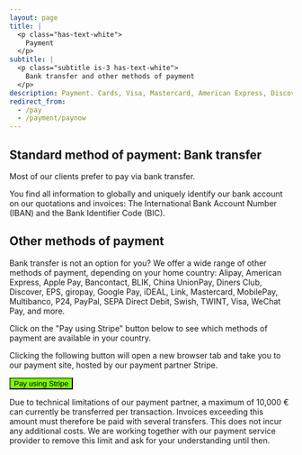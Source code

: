 ```yaml
---
layout: page
title: |
  <p class="has-text-white">
    Payment
  </p>
subtitle: |
  <p class="subtitle is-3 has-text-white">
    Bank transfer and other methods of payment
  </p>
description: Payment. Cards, Visa, Mastercard, American Express, Discover, Diners Club, China UnionPay, Cartes Bancaires. Wallets, Alipay, Apple Pay, Google Pay, Link, MobilePay, PayPal, WeChat Pay. Vouchers, Multibanco. Bank redirects, BLIK, Bancontact, EPS, giropay, iDEAL, P24, TWINT. Bank debits, SEPA Direct Debit. Bank transfer. Realtime-payments, Swish.
redirect_from:
  - /pay
  - /payment/paynow
---
```



<div style="min-height: 100vh;">
  <h2>Standard method of payment: Bank transfer</h2>
  <p>Most of our clients prefer to pay via bank transfer.</p>

  <p>You find all information to globally and uniquely identify our bank account on our quotations and invoices: The International Bank Account Number (IBAN) and the Bank Identifier Code (BIC).</p>

  <h2>Other methods of payment</h2>
  <p>Bank transfer is not an option for you? We offer a wide range of other methods of payment, depending on your home country: Alipay, American Express, Apple Pay, Bancontact, BLIK, China UnionPay, Diners Club, Discover, EPS, giropay, Google Pay, iDEAL, Link, Mastercard, MobilePay, Multibanco, P24, PayPal, SEPA Direct Debit, Swish, TWINT, Visa, WeChat Pay, and more.</p>

  <p>Click on the "Pay using Stripe" button below to see which methods of payment are available in your country.</p>

  <p>Clicking the following button will open a new browser tab and take you to our payment site, hosted by our payment partner Stripe.</p>

  <p><a href="https://buy.stripe.com/5kA9AX37u4VteBO5kk?locale=en" target="_blank"><button class="button mtrcs-external-link is-link is-normal is-hover has-text-black has-text-weight-bold" style="background-color: lawngreen">Pay using Stripe</button></a></p>

  <p>Due to technical limitations of our payment partner, a maximum of 10,000 € can currently be transferred per transaction. Invoices exceeding this amount must therefore be paid with several transfers. This does not incur any additional costs. We are working together with our payment service provider to remove this limit and ask for your understanding until then.</p>
</div>
